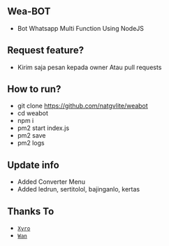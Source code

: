 ## Wea-BOT
- Bot Whatsapp Multi Function Using NodeJS
## Request feature?
- Kirim saja pesan kepada owner Atau pull requests
## How to run?
- git clone https://github.com/natgvlite/weabot
- cd weabot
- npm i
- pm2 start index.js
- pm2 save
- pm2 logs
## Update info
- Added Converter Menu
- Added ledrun, sertitolol, bajinganlo, kertas
## Thanks To
* [`Xyro`](https://github.com/xyromawwari)
* [`Wan`](https://github.com/erhabot)
